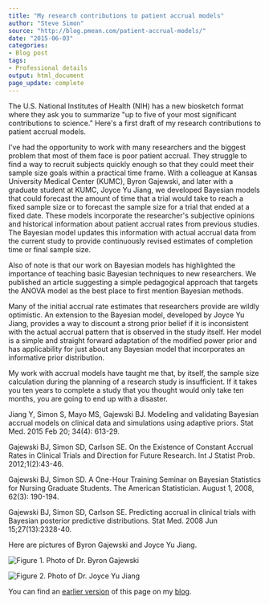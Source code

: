 ```yaml
---
title: "My research contributions to patient accrual models"
author: "Steve Simon"
source: "http://blog.pmean.com/patient-accrual-models/"
date: "2015-06-03"
categories:
- Blog post
tags:
- Professional details
output: html_document
page_update: complete
---
```


The U.S. National Institutes of Health (NIH) has a new biosketch format where they ask you to summarize "up to five of your most significant contributions to science." Here's a first draft of my research contributions to patient accrual models.

<!---More--->

I've had the opportunity to work with many researchers and the biggest problem that most of them face is poor patient accrual. They struggle to find a way to recruit subjects quickly enough so that they could meet their sample size goals within a practical time frame. With a colleague at Kansas University Medical Center (KUMC), Byron Gajewski, and later with a graduate student at KUMC, Joyce Yu Jiang, we developed Bayesian models that could forecast the amount of time that a trial would take to reach a fixed sample size or to forecast the sample size for a trial that ended at a fixed date. These models incorporate the researcher's subjective opinions and historical information about patient accrual rates from previous studies. The Bayesian model updates this information with actual accrual data from the current study to provide continuously revised estimates of completion time or final sample size.

Also of note is that our work on Bayesian models has highlighted the importance of teaching basic Bayesian techniques to new researchers. We published an article suggesting a simple pedagogical approach that targets the ANOVA model as the best place to first mention Bayesian methods.

Many of the initial accrual rate estimates that researchers provide are wildly optimistic. An extension to the Bayesian model, developed by Joyce Yu Jiang, provides a way to discount a strong prior belief if it is inconsistent with the actual accrual pattern that is observed in the study itself. Her model is a simple and straight forward adaptation of the modified power prior and has applicability for just about any Bayesian model that incorporates an informative prior distribution.

My work with accrual models have taught me that, by itself, the sample size calculation during the planning of a research study is insufficient. If it takes you ten years to complete a study that you thought would only take ten months, you are going to end up with a disaster.

Jiang Y, Simon S, Mayo MS, Gajewski BJ. Modeling and validating Bayesian accrual models on clinical data and simulations using adaptive priors. Stat Med. 2015 Feb 20; 34(4): 613-29.

Gajewski BJ, Simon SD, Carlson SE. On the Existence of Constant Accrual Rates in Clinical Trials and Direction for Future Research. Int J Statist Prob. 2012;1(2):43-46.

Gajewski BJ, Simon SD. A One-Hour Training Seminar on Bayesian Statistics for Nursing Graduate Students. The American Statistician. August 1, 2008, 62(3): 190-194.

Gajewski BJ, Simon SD, Carlson SE. Predicting accrual in clinical trials with Bayesian posterior predictive distributions. Stat Med. 2008 Jun 15;27(13):2328-40.

Here are pictures of Byron Gajewski and Joyce Yu Jiang.

![Figure 1. Photo of Dr. Byron Gajewski](http://www.pmean.com/new-images/15/gajewski.jpg)

![Figure 2. Photo of Dr. Joyce Yu Jiang](http://www.pmean.com/new-images/15/jiang.jpg)

You can find an [earlier version][sim1] of this page on my [blog][sim2].

[sim1]: http://blog.pmean.com/patient-accrual-models/
[sim2]: http://blog.pmean.com

